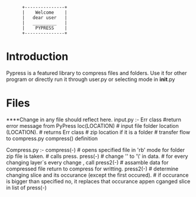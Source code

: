           +---------------+
          |    Welcome    |
          |   dear user   |
          |   _________   |
          |    PYPRESS    |
          +---------------+
  
Introduction
============
  Pypress is a featured library to compress files and folders.
  Use it for other program
  or directly run it through user.py or selecting mode in __init__.py

Files
=====
  ****Change in any file should reflect here.
  input.py :-
    Err class #return error message from PyPress
    loc(LOCATION) # input file folder location (LOCATION).
      # returns Err class
      # zip location if it is a folder
      # transfer flow to compress.py compress() definition
      
  Compress.py :-
    compress(-)
      # opens specified file in 'rb' mode for folder zip file is taken.
      # calls press.
    press(-)
      # change '\' to '\\' in data.
      # for every changing layer`s every change , call press2(-)
      # assamble data for compressed file return to compress for writting.
    press2(-)
      # determine changing slice and its occurance (except the first occured).
      # if occurance is bigger than specified no, it replaces that occurance appen cganged slice in list of press(-)
    
    
